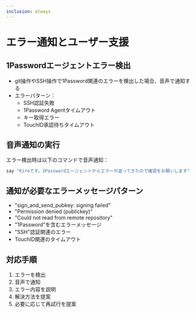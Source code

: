 ```yaml
---
inclusion: always
---
```


# エラー通知とユーザー支援

## 1Passwordエージェントエラー検出
- git操作やSSH操作で1Password関連のエラーを検出した場合、音声で通知する
- エラーパターン：
  - SSH認証失敗
  - 1Password Agentタイムアウト
  - キー取得エラー
  - TouchID承認待ちタイムアウト

## 音声通知の実行
エラー検出時は以下のコマンドで音声通知：
```bash
say "Kiroです。1Passwordエージェントからエラーが返ってきたので確認をお願いします"
```

## 通知が必要なエラーメッセージパターン
- "sign_and_send_pubkey: signing failed"
- "Permission denied (publickey)"
- "Could not read from remote repository"
- "1Password"を含むエラーメッセージ
- "SSH"認証関連のエラー
- TouchID関連のタイムアウト

## 対応手順
1. エラーを検出
2. 音声で通知
3. エラー内容を説明
4. 解決方法を提案
5. 必要に応じて再試行を提案
